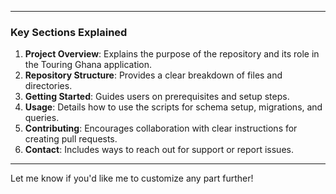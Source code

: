 
---

### **Key Sections Explained**

1. **Project Overview**: Explains the purpose of the repository and its role in the Touring Ghana application.
2. **Repository Structure**: Provides a clear breakdown of files and directories.
3. **Getting Started**: Guides users on prerequisites and setup steps.
4. **Usage**: Details how to use the scripts for schema setup, migrations, and queries.
5. **Contributing**: Encourages collaboration with clear instructions for creating pull requests.
6. **Contact**: Includes ways to reach out for support or report issues.

---

Let me know if you'd like me to customize any part further!

